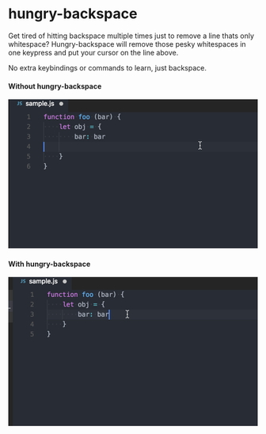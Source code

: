 # hungry-backspace

Get tired of hitting backspace multiple times just to remove a line thats only whitespace? Hungry-backspace will remove those pesky whitespaces in one keypress and put your cursor on the line above.

No extra keybindings or commands to learn, just backspace.

#### Without hungry-backspace
![without](./src/gifs/without.gif)

#### With hungry-backspace
![with](./src/gifs/with.gif)